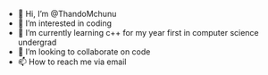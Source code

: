 - 👋 Hi, I’m @ThandoMchunu
- 👀 I’m interested in coding
- 🌱 I’m currently learning c++ for my year first in computer science undergrad
- 💞️ I’m looking to collaborate on code
- 📫 How to reach me via email

<!---
ThandoMchunu/ThandoMchunu is a ✨ special ✨ repository because its `README.md` (this file) appears on your GitHub profile.
You can click the Preview link to take a look at your changes.
--->
